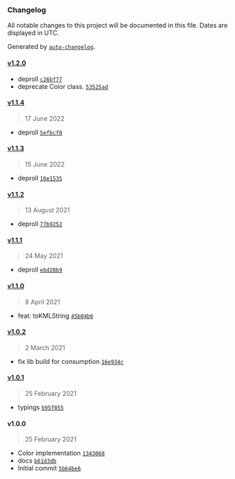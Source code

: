 ### Changelog

All notable changes to this project will be documented in this file. Dates are displayed in UTC.

Generated by [`auto-changelog`](https://github.com/CookPete/auto-changelog).

#### [v1.2.0](https://github.com/nbsolutions-ca/color-js/compare/v1.1.4...v1.2.0)

- deproll [`c26bf77`](https://github.com/nbsolutions-ca/color-js/commit/c26bf7792018c4259c0889f3fd2066a2c29d4749)
- deprecate Color class. [`53525ad`](https://github.com/nbsolutions-ca/color-js/commit/53525ad78b836d6426f8ab7a278c11223c736b98)

#### [v1.1.4](https://github.com/nbsolutions-ca/color-js/compare/v1.1.3...v1.1.4)

> 17 June 2022

- deproll [`5efbcf8`](https://github.com/nbsolutions-ca/color-js/commit/5efbcf843a2ae8042f74b587c5d050d960f31e8f)

#### [v1.1.3](https://github.com/nbsolutions-ca/color-js/compare/v1.1.2...v1.1.3)

> 15 June 2022

- deproll [`16e1535`](https://github.com/nbsolutions-ca/color-js/commit/16e1535a4942bfcac848961bcb6b6581b74e281b)

#### [v1.1.2](https://github.com/nbsolutions-ca/color-js/compare/v1.1.1...v1.1.2)

> 13 August 2021

- deproll [`77b9252`](https://github.com/nbsolutions-ca/color-js/commit/77b9252cb621404206642ef7b945e8f2e8bfd868)

#### [v1.1.1](https://github.com/nbsolutions-ca/color-js/compare/v1.1.0...v1.1.1)

> 24 May 2021

- deproll [`ebd28b9`](https://github.com/nbsolutions-ca/color-js/commit/ebd28b9176e8945854062010d18004319f14027d)

#### [v1.1.0](https://github.com/nbsolutions-ca/color-js/compare/v1.0.2...v1.1.0)

> 8 April 2021

- feat: toKMLString [`45b04b6`](https://github.com/nbsolutions-ca/color-js/commit/45b04b6e357daf0d51308e8864bc5ec2aa1b4f80)

#### [v1.0.2](https://github.com/nbsolutions-ca/color-js/compare/v1.0.1...v1.0.2)

> 2 March 2021

- fix lib build for consumption [`16e934c`](https://github.com/nbsolutions-ca/color-js/commit/16e934c7a532e2057e0e07b98d4b4aa47454ab7d)

#### [v1.0.1](https://github.com/nbsolutions-ca/color-js/compare/v1.0.0...v1.0.1)

> 25 February 2021

- typings [`b95f055`](https://github.com/nbsolutions-ca/color-js/commit/b95f055140bc37ae479f875f5d17a1c379e38aba)

#### v1.0.0

> 25 February 2021

- Color implementation [`1343068`](https://github.com/nbsolutions-ca/color-js/commit/1343068ea6075bec03615b02ff589dea3db88b0f)
- docs [`b61d3db`](https://github.com/nbsolutions-ca/color-js/commit/b61d3dbec82f63dc878a2649faf62184a115c8cd)
- Initial commit [`5b64be6`](https://github.com/nbsolutions-ca/color-js/commit/5b64be65f7c8bf98983da04da93d18bbfe91090b)
